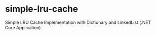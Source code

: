 # simple-lru-cache
Simple LRU Cache Implementation with Dictionary and LinkedList (.NET Core Application)
